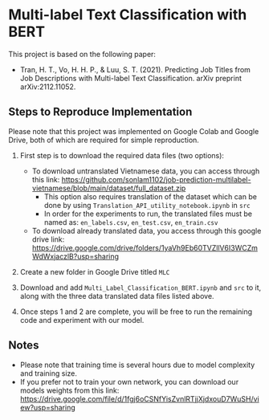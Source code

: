 # Multi-label Text Classification with BERT
This project is based on the following paper:
- Tran, H. T., Vo, H. H. P., & Luu, S. T. (2021). Predicting Job Titles from Job Descriptions with Multi-label Text Classification. arXiv preprint arXiv:2112.11052.

## Steps to Reproduce Implementation
Please note that this project was implemented on Google Colab and Google Drive, both of which are required for simple reproduction.
1. First step is to download the required data files (two options):
   - To download untranslated Vietnamese data, you can access through this link: https://github.com/sonlam1102/job-prediction-multilabel-vietnamese/blob/main/dataset/full_dataset.zip
      - This option also requires translation of the dataset which can be done by using  `Translation_API_utility_notebook.ipynb` in `src`
      - In order for the experiments to run, the translated files must be named as: `en_labels.csv`, `en_test.csv`, `en_train.csv`
   - To download already translated data, you access through this google drive link: https://drive.google.com/drive/folders/1yaVh9Eb60TVZllV6I3WCZmWdWxjaczlB?usp=sharing

2. Create a new folder in Google Drive titled `MLC`
3. Download and add `Multi_Label_Classification_BERT.ipynb` and `src` to it, along with the three data translated data files listed above.
4. Once steps 1 and 2 are complete, you will be free to run the remaining code and experiment with our model.

## Notes
- Please note that training time is several hours due to model complexity and training size.
- If you prefer not to train your own network, you can download our models weights from this link: 
https://drive.google.com/file/d/1fgj6oCSNfYisZvnlRTjjXjdxouD7WuSH/view?usp=sharing


